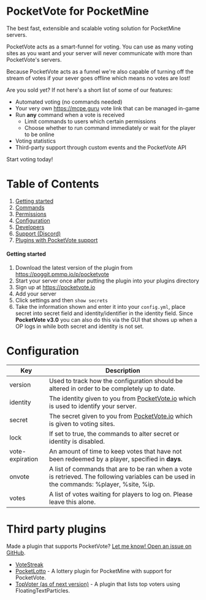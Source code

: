 # PocketVote for PocketMine
The best fast, extensible and scalable voting solution for PocketMine servers.

PocketVote acts as a smart-funnel for voting. You can use as many voting sites as you want and your server will never communicate with more than PocketVote's servers.

Because PocketVote acts as a funnel we're also capable of turning off the stream of votes if your sever goes offline which means no votes are lost!

Are you sold yet? If not here's a short list of some of our features:
* Automated voting (no commands needed)
* Your very own https://mcpe.guru vote link that can be managed in-game
* Run **any** command when a vote is received
    * Limit commands to users which certain permissions
    * Choose whether to run command immediately or wait for the player to be online
* Voting statistics
* Third-party support through custom events and the PocketVote API


Start voting today!

# Table of Contents
1. [Getting started](#getting-started)
2. [Commands](COMMANDS.md)
3. [Permissions](PERMISSIONS.md)
4. [Configuration](#configuration)
5. [Developers](DEVELOPERS.md)
6. [Support (Discord)](https://discord.gg/B4WHSSq)
7. [Plugins with PocketVote support](#third-party-plugins)

#### Getting started
1. Download the latest version of the plugin from https://poggit.pmmp.io/p/pocketvote
2. Start your server once after putting the plugin into your plugins directory
3. Sign up at https://pocketvote.io
4. Add your server
5. Click settings and then `show secrets`
6. Take the information shown and enter it into your `config.yml`, place secret into secret field and identity/identifier in the identity field.
Since **PocketVote v3.0** you can also do this via the GUI that shows up when a OP logs in while both secret and identity is not set.



Configuration
=============

| Key                         | Description                                                                                                                                                                                                                                                |
|-----------------------------|------------------------------------------------------------------------------------------------------------------------------------------------------------------------------------------------------------------------------------------------------------|
| version                     | Used to track how the configuration should be altered in order to be completely up to date.                                                                                                                                                                |
| identity                    | The identity given to you from [PocketVote.io](https://pocketvote.io) which is used to identify your server.                                                                                                                                               |
| secret                      | The secret given to you from [PocketVote.io](https://pocketvote.io) which is given to voting sites.                                                                                                                                                        |
| lock                        | If set to true, the commands to alter secret or identity is disabled.                                                                                                                                                                                      |
| vote-expiration             | An amount of time to keep votes that have not been redeemed by a player, specified in **days**.                                                                                                                                                            |
| onvote                      | A list of commands that are to be ran when a vote is retrieved. The following variables can be used in the commands: %player, %site, %ip.                                                                                                        |
| votes                       | A list of votes waiting for players to log on. Please leave this alone.                                                                                                                                                                                    |

Third party plugins
===================
Made a plugin that supports PocketVote? [Let me know! Open an issue on GitHub](https://github.com/ProjectInfinity/PocketVote-PocketMine/issues/new).
* [VoteStreak](https://github.com/antbag-dev/VoteStreak)
* [PocketLotto](https://poggit.pmmp.io/p/PocketLotto) - A lottery plugin for PocketMine with support for PocketVote.
* [TopVoter (as of next version)](https://poggit.pmmp.io/p/topvoter) - A plugin that lists top voters using FloatingTextParticles.
